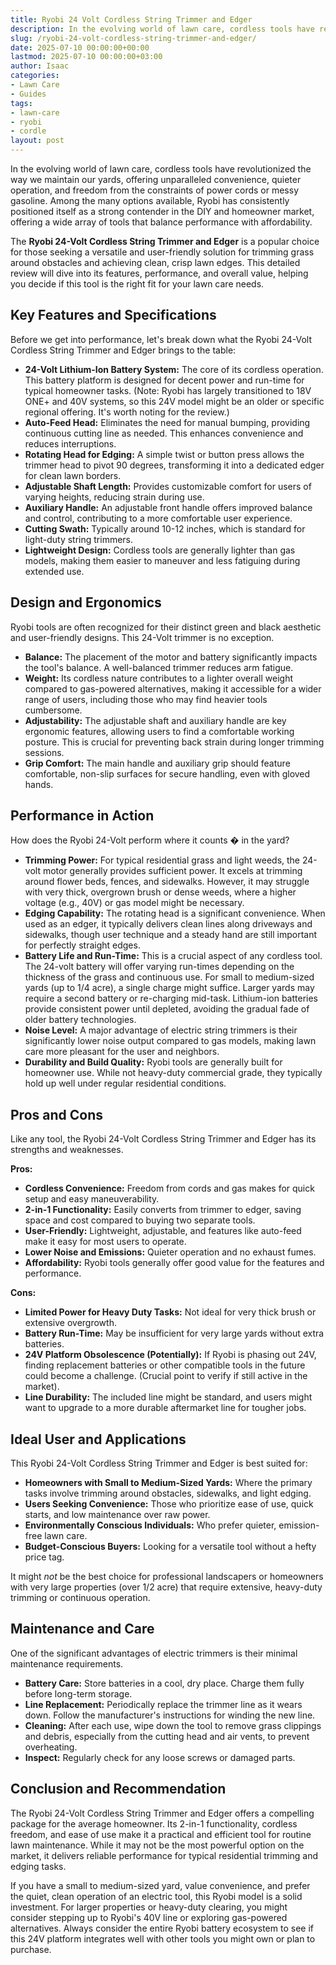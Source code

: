 ```yaml
---
title: Ryobi 24 Volt Cordless String Trimmer and Edger
description: In the evolving world of lawn care, cordless tools have revolutionized the way we maintain our yards, offering unparalleled convenience, quieter operation,...
slug: /ryobi-24-volt-cordless-string-trimmer-and-edger/
date: 2025-07-10 00:00:00+00:00
lastmod: 2025-07-10 00:00:00+03:00
author: Isaac
categories:
- Lawn Care
- Guides
tags:
- lawn-care
- ryobi
- cordle
layout: post
---
```

In the evolving world of lawn care, cordless tools have revolutionized the way we maintain our yards, offering unparalleled convenience, quieter operation, and freedom from the constraints of power cords or messy gasoline. Among the many options available, Ryobi has consistently positioned itself as a strong contender in the DIY and homeowner market, offering a wide array of tools that balance performance with affordability.

The **Ryobi 24-Volt Cordless String Trimmer and Edger** is a popular choice for those seeking a versatile and user-friendly solution for trimming grass around obstacles and achieving clean, crisp lawn edges. This detailed review will dive into its features, performance, and overall value, helping you decide if this tool is the right fit for your lawn care needs.

## Key Features and Specifications

Before we get into performance, let's break down what the Ryobi 24-Volt Cordless String Trimmer and Edger brings to the table:

* **24-Volt Lithium-Ion Battery System:** The core of its cordless operation. This battery platform is designed for decent power and run-time for typical homeowner tasks. (Note: Ryobi has largely transitioned to 18V ONE+ and 40V systems, so this 24V model might be an older or specific regional offering. It's worth noting for the review.)
* **Auto-Feed Head:** Eliminates the need for manual bumping, providing continuous cutting line as needed. This enhances convenience and reduces interruptions.
* **Rotating Head for Edging:** A simple twist or button press allows the trimmer head to pivot 90 degrees, transforming it into a dedicated edger for clean lawn borders.
* **Adjustable Shaft Length:** Provides customizable comfort for users of varying heights, reducing strain during use.
* **Auxiliary Handle:** An adjustable front handle offers improved balance and control, contributing to a more comfortable user experience.
* **Cutting Swath:** Typically around 10-12 inches, which is standard for light-duty string trimmers.
* **Lightweight Design:** Cordless tools are generally lighter than gas models, making them easier to maneuver and less fatiguing during extended use.

## Design and Ergonomics

Ryobi tools are often recognized for their distinct green and black aesthetic and user-friendly designs. This 24-Volt trimmer is no exception.

* **Balance:** The placement of the motor and battery significantly impacts the tool's balance. A well-balanced trimmer reduces arm fatigue.
* **Weight:** Its cordless nature contributes to a lighter overall weight compared to gas-powered alternatives, making it accessible for a wider range of users, including those who may find heavier tools cumbersome.
* **Adjustability:** The adjustable shaft and auxiliary handle are key ergonomic features, allowing users to find a comfortable working posture. This is crucial for preventing back strain during longer trimming sessions.
* **Grip Comfort:** The main handle and auxiliary grip should feature comfortable, non-slip surfaces for secure handling, even with gloved hands.

## Performance in Action

How does the Ryobi 24-Volt perform where it counts � in the yard?

* **Trimming Power:** For typical residential grass and light weeds, the 24-volt motor generally provides sufficient power. It excels at trimming around flower beds, fences, and sidewalks. However, it may struggle with very thick, overgrown brush or dense weeds, where a higher voltage (e.g., 40V) or gas model might be necessary.
* **Edging Capability:** The rotating head is a significant convenience. When used as an edger, it typically delivers clean lines along driveways and sidewalks, though user technique and a steady hand are still important for perfectly straight edges.
* **Battery Life and Run-Time:** This is a crucial aspect of any cordless tool. The 24-volt battery will offer varying run-times depending on the thickness of the grass and continuous use. For small to medium-sized yards (up to 1/4 acre), a single charge might suffice. Larger yards may require a second battery or re-charging mid-task. Lithium-ion batteries provide consistent power until depleted, avoiding the gradual fade of older battery technologies.
* **Noise Level:** A major advantage of electric string trimmers is their significantly lower noise output compared to gas models, making lawn care more pleasant for the user and neighbors.
* **Durability and Build Quality:** Ryobi tools are generally built for homeowner use. While not heavy-duty commercial grade, they typically hold up well under regular residential conditions.

## Pros and Cons

Like any tool, the Ryobi 24-Volt Cordless String Trimmer and Edger has its strengths and weaknesses.

**Pros:**
* **Cordless Convenience:** Freedom from cords and gas makes for quick setup and easy maneuverability.
* **2-in-1 Functionality:** Easily converts from trimmer to edger, saving space and cost compared to buying two separate tools.
* **User-Friendly:** Lightweight, adjustable, and features like auto-feed make it easy for most users to operate.
* **Lower Noise and Emissions:** Quieter operation and no exhaust fumes.
* **Affordability:** Ryobi tools generally offer good value for the features and performance.

**Cons:**
* **Limited Power for Heavy Duty Tasks:** Not ideal for very thick brush or extensive overgrowth.
* **Battery Run-Time:** May be insufficient for very large yards without extra batteries.
* **24V Platform Obsolescence (Potentially):** If Ryobi is phasing out 24V, finding replacement batteries or other compatible tools in the future could become a challenge. (Crucial point to verify if still active in the market).
* **Line Durability:** The included line might be standard, and users might want to upgrade to a more durable aftermarket line for tougher jobs.

## Ideal User and Applications

This Ryobi 24-Volt Cordless String Trimmer and Edger is best suited for:

* **Homeowners with Small to Medium-Sized Yards:** Where the primary tasks involve trimming around obstacles, sidewalks, and light edging.
* **Users Seeking Convenience:** Those who prioritize ease of use, quick starts, and low maintenance over raw power.
* **Environmentally Conscious Individuals:** Who prefer quieter, emission-free lawn care.
* **Budget-Conscious Buyers:** Looking for a versatile tool without a hefty price tag.

It might *not* be the best choice for professional landscapers or homeowners with very large properties (over 1/2 acre) that require extensive, heavy-duty trimming or continuous operation.

## Maintenance and Care

One of the significant advantages of electric trimmers is their minimal maintenance requirements.

* **Battery Care:** Store batteries in a cool, dry place. Charge them fully before long-term storage.
* **Line Replacement:** Periodically replace the trimmer line as it wears down. Follow the manufacturer's instructions for winding the new line.
* **Cleaning:** After each use, wipe down the tool to remove grass clippings and debris, especially from the cutting head and air vents, to prevent overheating.
* **Inspect:** Regularly check for any loose screws or damaged parts.

## Conclusion and Recommendation

The Ryobi 24-Volt Cordless String Trimmer and Edger offers a compelling package for the average homeowner. Its 2-in-1 functionality, cordless freedom, and ease of use make it a practical and efficient tool for routine lawn maintenance. While it may not be the most powerful option on the market, it delivers reliable performance for typical residential trimming and edging tasks.

If you have a small to medium-sized yard, value convenience, and prefer the quiet, clean operation of an electric tool, this Ryobi model is a solid investment. For larger properties or heavy-duty clearing, you might consider stepping up to Ryobi's 40V line or exploring gas-powered alternatives. Always consider the entire Ryobi battery ecosystem to see if this 24V platform integrates well with other tools you might own or plan to purchase.